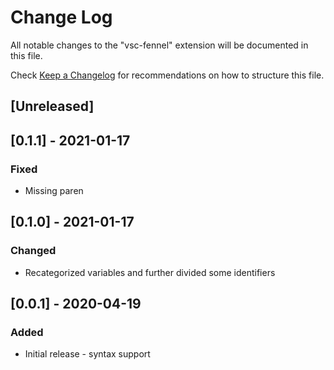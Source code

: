 # Change Log

All notable changes to the "vsc-fennel" extension will be documented in this file.

Check [Keep a Changelog](http://keepachangelog.com/) for recommendations on how to structure this file.

## [Unreleased]

## [0.1.1] - 2021-01-17
### Fixed
- Missing paren

## [0.1.0] - 2021-01-17
### Changed
- Recategorized variables and further divided some identifiers

## [0.0.1] - 2020-04-19
### Added
- Initial release - syntax support